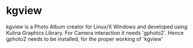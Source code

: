 # kgview
kgview is a Photo Album creator for Linux/X Windows and developed using
Kulina Graphics Library. For Camera interaction it needs 'gphoto2'.
Hence gphoto2 needs to be installed, for the proper working of 'kgview'
